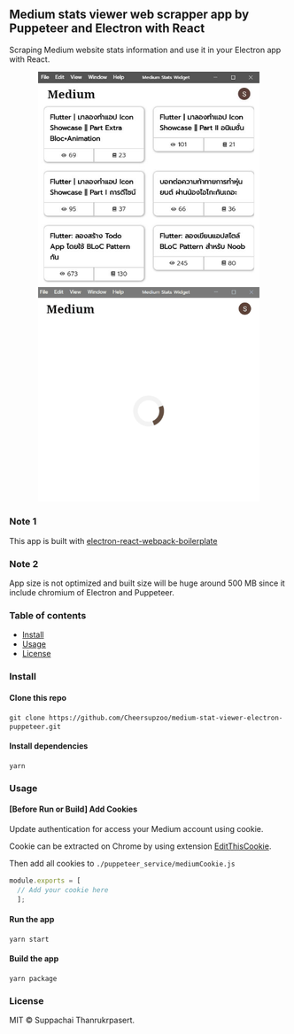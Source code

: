 ## Medium stats viewer web scrapper app by Puppeteer and Electron with React

Scraping Medium website stats information and use it in your Electron app with React.

<p align="middle">
<img src="https://github.com/Cheersupzoo/medium-stat-viewer-electron-puppeteer/blob/master/docs/images/main_screen.JPG" alt="Screenshot" width="400">
<img src="https://github.com/Cheersupzoo/medium-stat-viewer-electron-puppeteer/blob/master/docs/images/loading_screen.gif" alt="Loading Screenshot" width="400">
</p>

### Note 1
This app is built with [electron-react-webpack-boilerplate](https://github.com/alexdevero/electron-react-webpack-boilerplate)

### Note 2
App size is not optimized and built size will be huge around 500 MB since it include chromium of Electron and Puppeteer.

### Table of contents

* [Install](#install)
* [Usage](#usage)
* [License](#license)

### Install

#### Clone this repo

```
git clone https://github.com/Cheersupzoo/medium-stat-viewer-electron-puppeteer.git
```

#### Install dependencies


```
yarn
```

### Usage
#### [Before Run or Build] Add Cookies 
Update authentication for access your Medium account using cookie.

Cookie can be extracted on Chrome by using extension [EditThisCookie](https://chrome.google.com/webstore/detail/editthiscookie/fngmhnnpilhplaeedifhccceomclgfbg).

Then add all cookies to 
`./puppeteer_service/mediumCookie.js`
```JavaScript
module.exports = [
  // Add your cookie here
  ];
```

#### Run the app


```
yarn start
```

#### Build the app 


```
yarn package
```


### License

MIT © Suppachai Thanrukrpasert.
